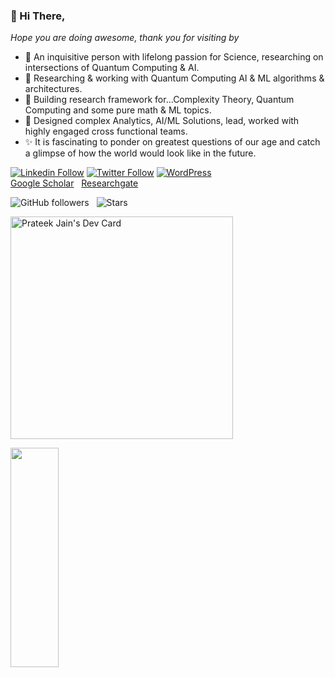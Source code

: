 ### 👋 Hi There,

*Hope you are doing awesome, thank you for visiting by*

- 👀 An inquisitive person with lifelong passion for Science, researching on intersections of Quantum Computing & AI. 
- 📝 Researching & working with Quantum Computing AI & ML algorithms & architectures.
- 🔭 Building research framework for...Complexity Theory, Quantum Computing and some pure math & ML topics.
- 🌱 Designed complex Analytics, AI/ML Solutions, lead, worked with highly engaged cross functional teams.
- ✨ It is fascinating to ponder on greatest questions of our age and catch a glimpse of how the world would look like in the future.

[![Linkedin Follow](https://img.shields.io/badge/LinkedIn-blue?style=flat&logo=linkedin&labelColor=blue)](https://www.linkedin.com/in/pratjz/)
[![Twitter Follow](https://img.shields.io/badge/Twitter-%231DA1F2.svg?flat&logo=Twitter&logoColor=white)](https://twitter.com/pratjz)
[![WordPress](https://img.shields.io/badge/WordPress-%23117AC9.svg?style=flat&logo=WordPress&logoColor=white)](https://pratjz.wordpress.com/)  
[Google Scholar](https://scholar.google.com/citations?user=xP975D0AAAAJ&hl=en) &nbsp; 
[Researchgate](https://www.researchgate.net/profile/Prateek-Jain-49) &nbsp; 

![GitHub followers](https://img.shields.io/github/followers/pratjz?style=social)  &nbsp;
![Stars](https://img.shields.io/github/stars/pratjz?style=social)

<a href="https://app.daily.dev/pratjz"><img src="https://api.daily.dev/devcards/v2/piqWGCXkN8oimbh9U6BPh.png?type=default&r=45v" width="356" alt="Prateek Jain's Dev Card"/></a>

<img align="left" width="39%" height="30%" src="https://github-readme-stats.vercel.app/api?username=pratjz&show_icons=true&theme=tokyonight&hide_border=true"/>
